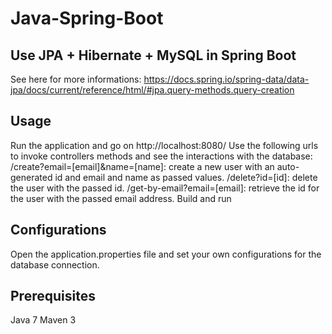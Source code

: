 # Java-Spring-Boot

Use JPA + Hibernate + MySQL in Spring Boot
--------------------------------------------

See here for more informations: https://docs.spring.io/spring-data/data-jpa/docs/current/reference/html/#jpa.query-methods.query-creation

Usage
-----

Run the application and go on http://localhost:8080/
Use the following urls to invoke controllers methods and see the interactions with the database:
/create?email=[email]&name=[name]: create a new user with an auto-generated id and email and name as passed values.
/delete?id=[id]: delete the user with the passed id.
/get-by-email?email=[email]: retrieve the id for the user with the passed email address.
Build and run

Configurations
--------------

Open the application.properties file and set your own configurations for the database connection.

Prerequisites
--------------

Java 7
Maven 3
